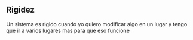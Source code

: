 ## Rigidez
Un sistema es rigido cuando yo quiero modificar algo en un lugar y tengo que ir a varios lugares mas para que eso funcione